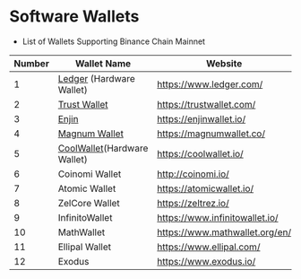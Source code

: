 # Software Wallets 

* List of Wallets Supporting Binance Chain Mainnet

| Number | Wallet Name                                           | Website                          |
| ------ | ----------------------------------------------------- | -------------------------------- |
| 1      | [Ledger](wallets/ledger.md) (Hardware Wallet)         | <https://www.ledger.com/>        |
| 2      | [Trust Wallet](wallets/Trust-Wallet.md)               | <https://trustwallet.com/>       |
| 3      | [Enjin](wallets/Enjin.md)                             | <https://enjinwallet.io/>        |
| 4      | [Magnum Wallet](wallets/Magnum.md)                    | <https://magnumwallet.co/>       |
| 5      | [CoolWallet](wallets/Cool-Wallet.md)(Hardware Wallet) | <https://coolwallet.io/>         |
| 6      | Coinomi Wallet                                        | <http://coinomi.io/>             |
| 7      | Atomic Wallet                                         | <https://atomicwallet.io/>       |
| 8      | ZelCore Wallet                                        | <https://zeltrez.io/>            |
| 9      | InfinitoWallet                                        | <https://www.infinitowallet.io/> |
| 10     | MathWallet                                            | <https://www.mathwallet.org/en/> |
| 11     | Ellipal Wallet                                        | <https://www.ellipal.com/>       |
| 12     | Exodus                                                | https://www.exodus.io/           |
